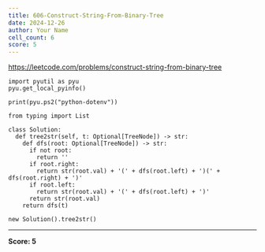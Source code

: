 ```yaml
---
title: 606-Construct-String-From-Binary-Tree
date: 2024-12-26
author: Your Name
cell_count: 6
score: 5
---
```


https://leetcode.com/problems/construct-string-from-binary-tree


```
import pyutil as pyu
pyu.get_local_pyinfo()
```


```
print(pyu.ps2("python-dotenv"))
```


```
from typing import List
```


```
class Solution:
  def tree2str(self, t: Optional[TreeNode]) -> str:
    def dfs(root: Optional[TreeNode]) -> str:
      if not root:
        return ''
      if root.right:
        return str(root.val) + '(' + dfs(root.left) + ')(' + dfs(root.right) + ')'
      if root.left:
        return str(root.val) + '(' + dfs(root.left) + ')'
      return str(root.val)
    return dfs(t)
```


```
new Solution().tree2str()
```


---
**Score: 5**